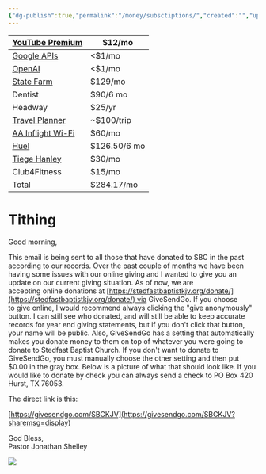 ```yaml
---
{"dg-publish":true,"permalink":"/money/subsctiptions/","created":"","updated":""}
---
```



| [YouTube Premium](https://pay.google.com/)                                                                          | $12/mo       |
|---------------------------------------------------------------------------------------------------------------------|--------------|
| [Google APIs](https://console.cloud.google.com/billing/01DABE-E15B7B-415451/manage?project=job-location-calculator) | <$1/mo       |
| [OpenAI](https://platform.openai.com/account/usage)                                                                 | <$1/mo       |
| [State Farm](https://financials.statefarm.com/digital-pay/managePaymentPlans)                                       | $129/mo      |
| Dentist                                                                                                             | $90/6 mo     |
| Headway                                                                                                             | $25/yr       |
| [Travel Planner](https://travelplanner.etp.aa.com/#!/travelers/00242924/1/Employee#payment)                         | ~$100/trip   |
| [AA Inflight Wi-Fi](https://www.aa.com/aadvantage-program/profile/payment-methods)                                  | $60/mo       |
| [Huel](https://huel.com/account#/billing)                                                                           | $126.50/6 mo |
| [Tiege Hanley](https://www.tiege.com/account#/account-details)                                                      | $30/mo       |
| Club4Fitness                                                                                                        | $15/mo       |
| Total                                                                                                            | $284.17/mo      |

# Tithing

Good morning,  
  
This email is being sent to all those that have donated to SBC in the past according to our records. Over the past couple of months we have been having some issues with our online giving and I wanted to give you an update on our current giving situation. As of now, we are accepting online donations at [https://stedfastbaptistkjv.org/donate/](https://stedfastbaptistkjv.org/donate/) via GiveSendGo. If you choose to give online, I would recommend always clicking the "give anonymously" button. I can still see who donated, and will still be able to keep accurate records for year end giving statements, but if you don't click that button, your name will be public. Also, GiveSendGo has a setting that automatically makes you donate money to them on top of whatever you were going to donate to Stedfast Baptist Church. If you don't want to donate to GiveSendGo, you must manually choose the other setting and then put $0.00 in the gray box. Below is a picture of what that should look like. If you would like to donate by check you can always send a check to PO Box 420 Hurst, TX 76053. 

The direct link is this:

[https://givesendgo.com/SBCKJV](https://givesendgo.com/SBCKJV?sharemsg=display)

God Bless,  
Pastor Jonathan Shelley

![](https://ci3.googleusercontent.com/mail-img-att/AEXG51n2TWJ8ko8n7KzudC-kfvZ0bDQpogeRq675okWNQ0erTduyIVh119DSP7rDx9ly6knHifJIiizfU-ex-9TBjVS0oIiOHxA8Qpy6ZXvf_G7R0t0sWvRmzY4PS7yCehrSLQS0Ht4VVkhe8WKHrX3Iy1V2UjjVamgqJmmhsZJbNDesX-3cFXh2uLsZLTZinntN4m-wJiEvrfXk4NxFFNZLqCuymsZD_BlQMUmpbb1xCl-lIa8WeFawpCaJAqyTSRtUqcsrzYhtLtmlSdEJmwpRtIRiGaXJkuOxRIzGrUz2kYBrLLzSIsei0DICJ8_0MxkKC7ktAVuZpA0-C4sgGuz7rkG9mspWJJm9hvLjAZbBlEHS6pFajmaXOEHaTlgKubFlsXy-wYGG_nM8S4VxjTNj_OXA_s-EMup_wSaiyEIWQg_g5Y1r4mAkKxDhZWiQw4ZT6fyu1DSaHI3B69W7k79T7IDkRZuJEDWWBBjpHFgvv7XN_7qJDAOzJReZKCaEYh3VD4_Css2Q-D7tiUT-r6VmCb_SOq5tkZOCPl94aHv8MTcDjXE4VAjKCp3rNkkwYN3Vncif1oq0vkb4peyaLP5FrTJ8yAig-GOq9K98CyLiNqm3Q25fjw5m_kEpwN_7RvYYcT_lMrVWCWD92bJz_NChptMjHvA_dtVaHhirciul0rhoYMup2Tu_ajjnsqzSpTzfia-OCoJ0CyHXsqGtbIJq7ug6ImAUR6ZCPNSu5KCOXlXQjenUjthFTZeSrFmO31E7V9kcrVZCAvbykTVrneokWeUxh1vKCQvsWe3dfws8fLwfs9gv_ubo7SOgvJFmoy3OF9CgeTLdGDKm9GYPBVHNogd6T0CXRGNWG3CoGNyjrNPuZ3rnSJgYaaKwT3SfTIIv8DrFIQUzzZvYkZCmtrCmrho-7UvZICbuELvUFPRon_nZ5hofOEeY1I0qx5YCN-9b6_L_IRrW8HzquAw0wYqQ0WzQOMpk5M-nx7lYKQGYY3cmsXOFBKFJHde5BuTVi3bZe1K3DGUdmeh81k7PeacDiLoyVrnsj1Pn6Q1LJ8dKY51h6baRufeJ8g=s0-l75-ft)
